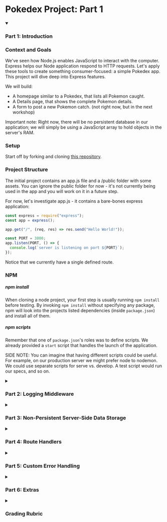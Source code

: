 # Pokedex Project: Part 1

<details open>
<summary><h3>Part 1: Introduction</h3></summary>

### Context and Goals

We've seen how Node.js enables JavaScript to interact with the computer. Express helps our Node application respond to HTTP requests. Let's apply these tools to create something consumer-focused: a simple Pokedex app. This project will dive deep into Express features.

We will build:

- A homepage similar to a Pokedex, that lists all Pokemon caught.
- A Details page, that shows the complete Pokemon details.
- A form to post a new Pokemon catch. (not right now, but in the next workshop)

Important note: Right now, there will be no persistent database in our application; we will simply be using a JavaScript array to hold objects in the server's RAM.

### Setup

Start off by forking and cloning [this repository]().

### Project Structure

The initial project contains an app.js file and a /public folder with some assets. You can ignore the public folder for now - it's not currently being used in the app and you will work on it in a future step.

For now, let's investigate app.js - it contains a bare-bones express application:

```javascript
const express = require("express");
const app = express();

app.get("/", (req, res) => res.send("Hello World!"));

const PORT = 3000;
app.listen(PORT, () => {
  console.log(`server is listening on port ${PORT}`);
});
```

Notice that we currently have a single defined route.

### NPM

##### npm install

When cloning a node project, your first step is usually running `npm install` before testing. By invoking `npm install` without specifying any package, npm will look into the projects listed dependencies (inside `package.json`) and install all of them.

##### npm scripts

Remember that one of `package.json`'s roles was to define scripts. We already provided a `start` script that handles the launch of the application.

SIDE NOTE: You can imagine that having different scripts could be useful. For example, on our production server we might prefer node to nodemon. We could use separate scripts for serve vs. develop. A test script would run our specs, and so on.

</details>

<details>
<summary><h3>Part 2: Logging Middleware</h3></summary>

### Logging Middleware

Your first task is to add some logging middleware that will fire _for every incoming request_. In the long run, this kind of utility will help us debug our application.

##### What is a Middleware again?

Middleware is any function that is invoked by the Express.js before your final request handler is, and thus sits in the **middle** between a raw request and the final intended route.

Here's the general form:
`app.use([[function here]])` registers some function to run for **each incoming request.**

##### morgan

One of the most popular logging middlewares is morgan, created by the express team. Passing it to app.use() makes it intercept all request and responses - every time you send a response, Morgan logs the request and response information. Morgan is also very configurable, with lot's of "modes" (we recommend using the "dev" mode during development). For example, after installing morgan (npm install morgan):

```javascript
app.use(morgan("dev"));
```

</details>

<details>
<summary><h3>Part 3: Non-Persistent Server-Side Data Storage</h3></summary>
### Setting up a pokeBank.js module

Great - The application is all set up and you have a sample route. We need data for our real routes, though. In the future we will integrate our Pokedex with a proper database management system, but for now we will create a provisory way to store the information:

Make a pokeBank.js file in your project directory. This module will be responsible for holding all of the Pokemon and giving us functions for interacting with them.

##### Sample Data

<details>
<summary>Copy the following code to your pokeBank.js file:</summary>

```javascript
const data = [
  {
    id: 1,
    name: "Pikachu",
    type: "Electric",
    trainer: "Ash",
    date: new Date(Date.now() - 15000000),
  },
  {
    id: 2,
    name: "Charizard",
    type: "Fire/Flying",
    trainer: "Ash",
    date: new Date(Date.now() - 90000000),
  },
  {
    id: 3,
    name: "Bulbasaur",
    type: "Grass/Poison",
    trainer: "Ash",
    date: new Date(Date.now() - 80000000),
  },
  {
    id: 4,
    name: "Squirtle",
    type: "Water",
    trainer: "Ash",
    date: new Date(Date.now() - 70000000),
  },
  {
    id: 5,
    name: "Jigglypuff",
    type: "Normal/Fairy",
    trainer: "Misty",
    date: new Date(Date.now() - 60000000),
  },
  {
    id: 6,
    name: "Gengar",
    type: "Ghost/Poison",
    trainer: "Brock",
    date: new Date(Date.now() - 50000000),
  },
  {
    id: 7,
    name: "Eevee",
    type: "Normal",
    trainer: "Gary",
    date: new Date(Date.now() - 40000000),
  },
  {
    id: 8,
    name: "Snorlax",
    type: "Normal",
    trainer: "Ash",
    date: new Date(Date.now() - 30000000),
  },
  {
    id: 9,
    name: "Mewtwo",
    type: "Psychic",
    trainer: "Red",
    date: new Date(Date.now() - 20000000),
  },
  {
    id: 10,
    name: "Lugia",
    type: "Psychic/Flying",
    trainer: "Silver",
    date: new Date(Date.now() - 10000000),
  },
];
```

</details>

### Defining the pokeBank.js functions

You now have a data array with all the Pokemon, but we do not want to make this array directly accessible to the rest of our app; it will safely remain as a private variable inside the pokeBank module.

What we will make available, using module.exports, are functions for listing and finding Pokemon. Add the code below to the bottom of your pokeBank module.

```javascript
const list = () => {
  return [...data]; // Notice that we're returning a copy of the array, so the original data is safe. This is called 'immutability'.
};

const find = (id) => {
  const pokemon = data.find((pokemon) => pokemon.id === +id);
  return { ...pokemon }; // Again, we copy the post data before returning so the original information is safe.
};

module.exports = { list: list, find: find };
```

<details>
<summary>Hint: This is what your pokeBank.js file should look like so far.</summary>

```javascript
const data = [
  {
    id: 1,
    name: "Pikachu",
    type: "Electric",
    trainer: "Ash",
    date: new Date(Date.now() - 15000000),
  },
  {
    id: 2,
    name: "Charizard",
    type: "Fire/Flying",
    trainer: "Ash",
    date: new Date(Date.now() - 90000000),
  },
  {
    id: 3,
    name: "Bulbasaur",
    type: "Grass/Poison",
    trainer: "Ash",
    date: new Date(Date.now() - 80000000),
  },
  {
    id: 4,
    name: "Squirtle",
    type: "Water",
    trainer: "Ash",
    date: new Date(Date.now() - 70000000),
  },
  {
    id: 5,
    name: "Jigglypuff",
    type: "Normal/Fairy",
    trainer: "Misty",
    date: new Date(Date.now() - 60000000),
  },
  {
    id: 6,
    name: "Gengar",
    type: "Ghost/Poison",
    trainer: "Brock",
    date: new Date(Date.now() - 50000000),
  },
  {
    id: 7,
    name: "Eevee",
    type: "Normal",
    trainer: "Gary",
    date: new Date(Date.now() - 40000000),
  },
  {
    id: 8,
    name: "Snorlax",
    type: "Normal",
    trainer: "Ash",
    date: new Date(Date.now() - 30000000),
  },
  {
    id: 9,
    name: "Mewtwo",
    type: "Psychic",
    trainer: "Red",
    date: new Date(Date.now() - 20000000),
  },
  {
    id: 10,
    name: "Lugia",
    type: "Psychic/Flying",
    trainer: "Silver",
    date: new Date(Date.now() - 10000000),
  },
];

const list = () => {
  return [...data];
};

const find = (id) => {
  const pokemon = data.find((pokemon) => pokemon.id === +id);
  return { ...pokemon };
};

module.exports = { list: list, find: find };
```

</details>
</details>

<details>
<summary><h3>Part 4: Route Handlers</h3></summary>

### Route Handlers

Now that we have a way to access our Pokemon data, we need to build out our routes.

- **Step 1: Create a route for the homepage, which will display a list of all Pokemon.**

The homepage route should respond to GET requests at /. It should respond with a string of HTML that lists all Pokemon.

<details>
<summary>Hint: Creating Routes</summary>
To create a route, you'll need to use the app.get() or app.post() methods provided by Express. The first argument is the path for the route, and the second argument is a callback function that takes two parameters: req (the request object) and res (the response object).
</details>

<details>
<summary>Hint: Mapping over the array sounds like a good plan...</summary>
For the homepage route, you'll need to create a GET route for the path '/'. In the callback function, use the res.send() method to send a string of HTML. You can use the pokeBank.list() function to get an array of all Pokemon, then use map or loop to create an HTML string that includes all the Pokemon.
</details>

You might notice a stray comma between posts. arr.map() returns an array of elements, but we're injecting that array into a string. This means that the array elements have to be JOINED together. By default, JavaScript joins elements with a comma separater between elements. If you'd like to get rid of those pesky commas, consider running join manually. Here are the MDN docs if you'd like a nudge in the right direction.

In a bonus step at the end of this workshop, we'll use a fancy HTML template tag, and we will not need to manually join arrays.

### Static Routing

Next, we need to make sure that the express application serves up the contents of the files it finds in the `/public` folder. Notice that by default this folder is being completely ignored by your application - if you want express to look for files in this folder and serve them, you have to configure it to do so.

[Read the documentation for express.static](https://expressjs.com/en/starter/static-files.html) and incorporate static routing into your application for the `public` directory.

Now, everything we put in `public` will be automatically accessible via URI path, as if it was actually a filepath (remember, normally it is not!). That includes `public/style.css`, which the browser can request with `GET /style.css`.

What other reasons might we prefer this kind of static routing? Here are two frequent use cases:

- A folder of dozens of images that form part of our website's presentation
- A folder of javascript files, so that code can be downloaded & run on the client side

Imagine having to write individual routes to serve up every one of those potential files. Static routing takes care of that for us, automatically; now all we need to do is drop a file into `public` somewhere, and Express will automatically route requests for it.

###### Is it working?

When its time to see if everything went as planned, visit http://localhost:3000/logo.png and you should see the Pokemon logo.

### Styling the initial route

Great job - you have a main route that lists all of the posts and static route is serving everything in the public folder.

Let's combine those two to make a nice-looking display of Pokemon, shall we? Edit your main route so that it returns some HTML like this:

```javascript
`<!DOCTYPE html>
<html>
  <head>
    <title>My Pokedex</title>
    <link rel="stylesheet" href="/style.css" />
  </head>
  <body>
    <div class="pokemon-list">
      <header><img src="/logo.png" />Pokedex</header>
      ${pokemon
        .map(
          (pokemon) => `
      <div class="pokemon-item">
        <p>
          <span class="pokemon-position">${pokemon.id}. ▲</span>${pokemon.name}
          <small>(Trained by ${pokemon.trainer})</small>
        </p>
        <small class="pokemon-info">
          Type: ${pokemon.type} | Date Caught: ${pokemon.date}
        </small>
      </div>
      `
        )
        .join("")}
    </div>
  </body>
</html>
`;
```

The main differences between this and what you had before are:

- Added `<style>` tag to load the style.css file.
- Added `<header>` tag to display the “Pokemon” logo.
- More detailed markup to display each post, including more information.

### Dynamic Routing with Parameters

- **Create a route for individual Pokemon, which will display detailed information about a single Pokemon.**

Right now, our server has one route. This means users can do just one thing: see a feed of all pokemon. We want more routes, starting with a route that allows the user to see the complete details of one pokemon.

##### Request Parameters

Another way of thinking of routes is that they "catch" requests.

```javascript
app.get("/pokemon/:id", someFunction);
// would catch the request GET /pokemon/7 (and then call someFunction, passing in req and res).
```

**What's this new :id part of the URI?** The colon : is a trick that Express provides to define particular portions of the URI string as variables. In other words, in posts/:id, the :id portion can be anything. The variable and its value are stored on the req.params object.

```javascript
// say that a client GET requests the path /pokemon/7
app.get("/pokemon/:id", (req, res) => {
  console.log(req.params.id); // --> '7'
});
```

Here is another example to make this clear:

```javascript
// say that a client GET requests the path /trainers/ash
app.get("/trainers/:name", (req, res) => {
  console.log(req.params.name); // --> 'ash'
});
```

### Add a single-pokemon route

The Pokemon details route should respond to GET requests at /pokemon/:id, where :id is the id of the Pokemon we want to display. It should respond with a string of HTML that displays detailed information about the Pokemon.

Your route should look (almost) like this:

```javascript
app.get("/pokemon/:id", (req, res) => {
  const id = req.params.id;
  const post = pokeBank.find(id);
  res.send(/* The HTML document string here */);
});
```

For the HTML document string, you can reuse most of the string used in the original route and add the post details (title, author name, date and content).

<details>
<summary>Hint: Writing Details Route</summary>
For the Pokemon details route, you'll need to create a GET route for the path '/pokemon/:id'. The ':id' in the path is a route parameter, which you can access in your callback function with req.params.id. Use the pokeBank.find() function to get the Pokemon with the given id, then use res.send() to send a string of HTML that includes the Pokemon's details. Remember to handle the case where a Pokemon with the given id doesn't exist.
</details>

##### Adding links to post details in the main route

We can link to this new page in the main route. Add links to the loop in the html document string so that each post title links to the correct post details view.

An example of how you could do so is below:

```javascript
<a href="/pokemon/${pokemon.id}">${post.title}</a>
```

Now we can click on Pokemon names and view their details.

<details>
<summary>Hint: Completed Routes</summary>

```javascript
// Import the necessary modules
const express = require("express");
const morgan = require("morgan");
const pokeBank = require("./pokeBank");

// Initialize the Express application
const app = express();

// Use the Morgan middleware for logging
app.use(morgan("dev"));

// Define the homepage route
app.get("/", (req, res) => {
  const pokemonList = pokeBank.list();
  let html = "<h1>Pokedex</h1>";
  pokemonList.forEach((pokemon) => {
    html += `<p><a href="/pokemon/${pokemon.id}">${pokemon.name}</a></p>`;
  });
  res.send(html);
});

// Define the Pokemon details route
app.get("/pokemon/:id", (req, res) => {
  const pokemon = pokeBank.find(req.params.id);
  if (!pokemon) {
    res.status(404).send("Pokemon not found");
  } else {
    let html = `<h1>${pokemon.name}</h1>`;
    html += `<p>Type: ${pokemon.type}</p>`;
    html += `<p>Trainer: ${pokemon.trainer}</p>`;
    html += `<p>Date: ${pokemon.date}</p>`;
    res.send(html);
  }
});

// Start the server
const PORT = 3000;
app.listen(PORT, () => {
  console.log(`App listening in port ${PORT}`);
});
```

</details>

</details>

<details>
<summary><h3>Part 5: Custom Error Handling</h3></summary>

If a user tries to visit a page that doesn't exist (like http://localhost:1337/pokemon/9999), they should see a nice 404 error page instead of the default Express 404 page. You can accomplish this by adding a middleware function at the end of your middleware stack that catches any requests that haven't been handled by previous routes or middleware functions.

We've got a couple different ways to accomplish this.

- Option 1: Check to see if pokeBank.find() returned an actual post and if not, send them a Not Found page instead of the post detail HTML.
- Option 2: Check to see if pokeBank.find() returned an actual post and if not, throw an error, to be caught by an Express error handler.
- Option 3: Check to see if pokeBank.find() returned an actual post and if not, create an error, and pass that error to the next callback to be handled by an Express error handler.

Option 1 would look something like this:

```javascript
app.get("/pokemon/:id", (req, res, next) => {
  const id = req.params.id;
  const post = pokeeBank.find(id);
  if (!pokemon.id) {
    // If the post wasn't found, set the HTTP status to 404 and send Not Found HTML
    res.status(404);
    const html = `
    <!DOCTYPE html>
    <html>
    <head>
      <title>My Pokedex</title>
      <link rel="stylesheet" href="/style.css" />
    </head>
    <body>
      <header><img src="/logo.png"/>Pokedex</header>
      <div class="not-found">
        <p>Pika pika... Page Not Found</p>
        <img src="/pikachu-404.gif" />
      </div>
    </body>
    </html>`;
    res.send(html);
  } else {
    // ... Otherwise, send the regular post detail HTML
  }
});
```

This approach works just fine. But it might get repetitive to have to handle errors separately for each individual route.

Option 2 would look something like this:

```javascript
app.get("/pokemon/:id", (req, res) => {
  const id = req.params.id;
  const pokemon = find(id);
  if (!pokemon.id) {
    // If the post wasn't found, just throw an error
    throw new Error("Not Found");
  }
  // ... Otherwise, send the regular post detail HTML
});
```

Try this out yourself. You'll notice a few things:

- The server didn't shut down. It's still listening for requests.
- The error was logged in the terminal, including a stack trace. That's useful.
- The error is displayed in the browser, including a stack trace. That's... not so great.

We certainly don't want to send the server's stack traces to the browser. Not only does it make for a bad user experience, it may also pose a security vulnerabilitity.

This is the built-in Express error handler at work. It's good to have some default error handling middleware built in to Express. Otherwise a single bad request could shut down the server. But we may want to provide our own error handler.

- Create an error handler, placed somewhere after all the other routes (e.g. just above app.listen()). It should respond with a 404 status code and some kind of friendly "Not Found" page.

Remember that error handlers are Express middleware, much like morgan or express.static. But they're special in that they take four parameters: (err, req, res, next).

Option 3 is particularly useful for catching asynchronous errors. We don't have any asynchronous code yet, since all of our data is stored in memory. We'll get a chance to use that next callback in a future workshop.

</details>

<details>
<summary><h3>Part 6: Extras</h3></summary>

Congratulations! You've built a simple Pokedex app using Express. In the process, you've learned about Express routing, middleware, error handling, and serving static assets. In the next workshop, we'll expand on this foundation by adding a form for posting new Pokemon and implementing persistent data storage.

Until then, we'll further refine our Pokedex application and refactor the codebase (so it's going be be easier to maintain and expand this project with more features in the future).

<details>
<summary><h5>Bonus 1: Date Formatting</h5></summary>

Right now, the Pokemon caught dates are being displayed like this:

Wed Jan 03 2018 09:25:11 GMT-0500 (EST)

That's the default formatting applied to a date object in JavaScript when you convert it to a string, but instead we want to display some nice, human readable string with relative time - something like:

Just Now
A Few minutes ago
An hour ago
Yesterday
And so on...
There are a few possible approaches to tackle this:

- The `getTime()` method on the Date prototype returns a numerical vaue corresponding to the date. The nice thing about having a plain numerical value is that you can make calculations with it

- Knowing how to convert dates into a numerical representation, you could create a new date with the current time get the difference (subtract) between right now and the each post's times.

- Knowing that the difference is in milliseconds, you can then use a few conditionals to stablish the magnitude of difference and return the appropriate, human-readable wording.

...OR...

- Knowing that working with dates is a very common task that developers do over and over again, instead of reinventing the wheel - what about checking npm for some existing module that does just that? We'll cut you some slack: Check [Node time-ago](https://www.npmjs.com/package/node-time-ago)

Note: Malicious packages can exist in any package distribution system manager for any language. The npm registry does a decent job of spotting and removing malicious code, but ultimately YOU are responsible for what you install. Make sure that any packages that you are installing are well known in the community and, when in doubt, inspect the source before you npm install it.

</details>

<details>
<summary><h5>Bonus 2: HTML Document String Refactor</h5></summary>

You just finished all functionality in the first part of our Pokedex application - we will keep working on this project in the future and add more routes and functionality. But before wrapping up, it's time for some housekeeping:

So far, you have two routes, but because we're producing entire html document string for each route, we already have around 80 lines of code in app.js - can you imagine how quickly this can get out of hand when we add a few additional routes and functionality?

As you know, Node provides a module system. Among other things, a module system can help developers organize code by splitting it into multiple files - and that's exactly what you are going to do next: you're going to move the html document string generation to individual functions in their own modules.

#### Tagged Template Literals

We've been using ES6 template literals a lot throughout the whole curriculum and specially now in our HTML document templates. They're very useful because they allow us to write multi-line strings and do value interpolation (${expression}).

One feature that comes along with template literals and that we didn't use so far, is the ability to tag them.

Tagging a template literal gives additional control on how to interpret & process the template using any additional logic - it looks like this:

```javascript
// regular template literal
`hello ${name}!`;

// tagged template literals
tag`hello ${name}!`;
```

By default, the JavaScript language doesn't provide any tags, but it gives developers the ability to create their own - consequently there are tons of tag functions available on NPM.

We're not going to dive into creating your own tagged template literals right now, instead we're going to install an HTML tagged template literal to help working with HTML templates.

First, install "html-template-tag":

```zsh
% npm install html-template-tag
```

The html-template-tag package adds the following functionality to the default template literals:

1. Autoescaping - Escaping is the process of converting values that will be interpolated to be properly displayed as plain text (turning angle brackets into < and >, for example) so they are not interpreted as tags. Interpolating values without escaping can lead to cross-site scripting (XSS) vulnerabilities.

2. Array joining - The html tagged template literal automatically detects when you're trying to interpolate an array, and will automatically join it without commas or spaces.

Finally, as a side-effect (that has nothing to do with the html-template-tag package in particular), some code editors will recognize when the tag in a template literal has the name of a recognizable syntax (like "html", "css", "sql" etc) and correctly apply syntax highlight and autocomplete.

- Install, require and use the html-template-tag in your HTML document templates.

...

NOTE: EDITOR SUPPORT FOR SYNTAX HIGHLIGHT INSIDE TAGGED TEMPLATE LITERALS:

<table>
    <tr>
        <th>Editor</th>
        <th>Supported</th>
    </tr>
    <tr>
        <td>Atom</td>
        <td>Yes (natively)</td>
    </tr>
    <tr>
        <td>VSCode</td>
        <td>No, but there are extensions available</td>
    </tr>
    <tr>
        <td>Sublime Text</td>
        <td>No, but there are some alternatives</td>
    </tr>
</table>

</details>
</details>

<details>
  <summary><h3>Grading Rubric</h3></summary>
  <p><b>Description</b>: Below you'll find how this project will be graded, based on the tasks stated above. Make sure the<br></p>
  <p><b>Total points (not including extra credit): </b>50</p>
  <ul>
    <li>Part 1: Setup (<b>5 points</b>) 
    <li>Part 2: Logging Middleware (<b>5 points</b>)
    <li>Part 3: Non-Persistent Server-Side Data Storage (<b>10 points</b>)
    <ul>
      <li>Make sure to add at least one new property to the `data` array to each object (each Pokemon) that you don't see in this section. <b>Hint(image, etc...)</b></li>
    </ul>
    <li>Part 4: Route Handlers (<b>25 points</b>)
    <li>Part 5: Custom Error Handling (<b>5 points</b>)
    <li>Extra Credit: </li>
    <ul>
      <li>Create new routes (apart from "/" and "/pokemon/:id") (<b>5 points per each route created</b>) </li>
      <ul>
        <li>Each route should in some way connect to the main route ("/"). In other words, on the homepage, the user can click on a button (or anchor element) and be taken to your new route, which will then display HTML code, relating to the overall theme of Pokemon</b></li>
      </ul>
      <li>Date Formatting (anywhere in your code that shows data relating to the date - ex: 07/13/2023) (<b>5 points</b>)</li>
      <li>HTML Document String Refactor (<b>5 points</b>)</li>
    </ul>
  </ul>
</details>
